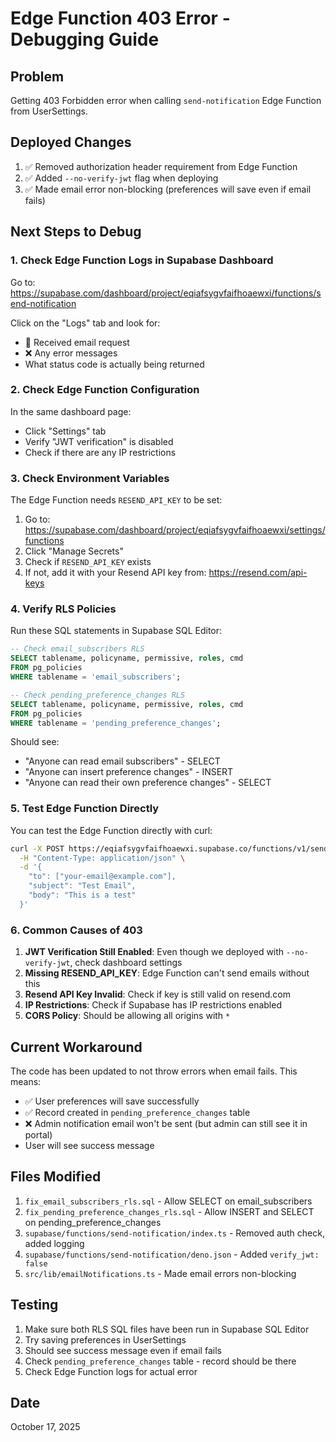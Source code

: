 # Edge Function 403 Error - Debugging Guide

## Problem
Getting 403 Forbidden error when calling `send-notification` Edge Function from UserSettings.

## Deployed Changes
1. ✅ Removed authorization header requirement from Edge Function
2. ✅ Added `--no-verify-jwt` flag when deploying
3. ✅ Made email error non-blocking (preferences will save even if email fails)

## Next Steps to Debug

### 1. Check Edge Function Logs in Supabase Dashboard

Go to: https://supabase.com/dashboard/project/eqiafsygvfaifhoaewxi/functions/send-notification

Click on the "Logs" tab and look for:
- 📧 Received email request
- ❌ Any error messages
- What status code is actually being returned

### 2. Check Edge Function Configuration

In the same dashboard page:
- Click "Settings" tab
- Verify "JWT verification" is disabled
- Check if there are any IP restrictions

### 3. Check Environment Variables

The Edge Function needs `RESEND_API_KEY` to be set:

1. Go to: https://supabase.com/dashboard/project/eqiafsygvfaifhoaewxi/settings/functions
2. Click "Manage Secrets"
3. Check if `RESEND_API_KEY` exists
4. If not, add it with your Resend API key from: https://resend.com/api-keys

### 4. Verify RLS Policies

Run these SQL statements in Supabase SQL Editor:

```sql
-- Check email_subscribers RLS
SELECT tablename, policyname, permissive, roles, cmd 
FROM pg_policies 
WHERE tablename = 'email_subscribers';

-- Check pending_preference_changes RLS  
SELECT tablename, policyname, permissive, roles, cmd 
FROM pg_policies 
WHERE tablename = 'pending_preference_changes';
```

Should see:
- "Anyone can read email subscribers" - SELECT
- "Anyone can insert preference changes" - INSERT
- "Anyone can read their own preference changes" - SELECT

### 5. Test Edge Function Directly

You can test the Edge Function directly with curl:

```bash
curl -X POST https://eqiafsygvfaifhoaewxi.supabase.co/functions/v1/send-notification \
  -H "Content-Type: application/json" \
  -d '{
    "to": ["your-email@example.com"],
    "subject": "Test Email",
    "body": "This is a test"
  }'
```

### 6. Common Causes of 403

1. **JWT Verification Still Enabled**: Even though we deployed with `--no-verify-jwt`, check dashboard settings
2. **Missing RESEND_API_KEY**: Edge Function can't send emails without this
3. **Resend API Key Invalid**: Check if key is still valid on resend.com
4. **IP Restrictions**: Check if Supabase has IP restrictions enabled
5. **CORS Policy**: Should be allowing all origins with `*`

## Current Workaround

The code has been updated to not throw errors when email fails. This means:
- ✅ User preferences will save successfully
- ✅ Record created in `pending_preference_changes` table
- ❌ Admin notification email won't be sent (but admin can still see it in portal)
- User will see success message

## Files Modified

1. `fix_email_subscribers_rls.sql` - Allow SELECT on email_subscribers
2. `fix_pending_preference_changes_rls.sql` - Allow INSERT and SELECT on pending_preference_changes
3. `supabase/functions/send-notification/index.ts` - Removed auth check, added logging
4. `supabase/functions/send-notification/deno.json` - Added `verify_jwt: false`
5. `src/lib/emailNotifications.ts` - Made email errors non-blocking

## Testing

1. Make sure both RLS SQL files have been run in Supabase SQL Editor
2. Try saving preferences in UserSettings
3. Should see success message even if email fails
4. Check `pending_preference_changes` table - record should be there
5. Check Edge Function logs for actual error

## Date
October 17, 2025
